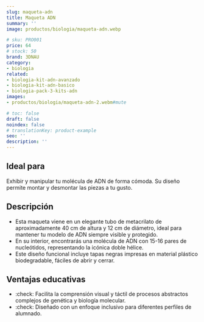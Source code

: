 ```yaml
---
slug: maqueta-adn
title: Maqueta ADN
summary: ''
image: productos/biologia/maqueta-adn.webp

# sku: PRO001
price: 64
# stock: 50
brand: 3DNAU
category:
- biologia
related:
- biologia-kit-adn-avanzado
- biologia-kit-adn-basico
- biologia-pack-3-kits-adn
images:
- productos/biologia/maqueta-adn-2.webm#mute

# toc: false
draft: false
noindex: false
# translationKey: product-example
seo: ''
description: ''
---
```

## Ideal para

Exhibir y manipular tu molécula de ADN de forma cómoda. Su diseño permite montar y desmontar las piezas a tu gusto.

## Descripción

- Esta maqueta viene en un elegante tubo de metacrilato de aproximadamente 40 cm de altura y 12 cm de diámetro, ideal para mantener tu modelo de ADN siempre visible y protegido.
- En su interior, encontrarás una molécula de ADN con 15-16 pares de nucleótidos, representando la icónica doble hélice.
- Este diseño funcional incluye tapas negras impresas en material plástico biodegradable, fáciles de abrir y cerrar.

## Ventajas educativas

- :check: Facilita la comprensión visual y táctil de procesos abstractos complejos de genética y biología molecular. 
- :check: Diseñado con un enfoque inclusivo para diferentes perfiles de alumnado.
